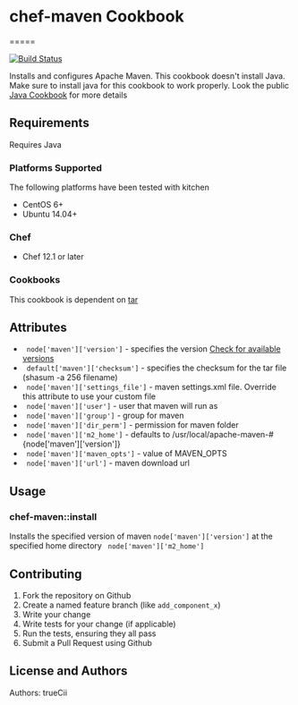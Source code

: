 # chef-maven Cookbook
=====

[![Build Status](https://travis-ci.org/trueCii/chef-maven.svg?branch=master)](https://travis-ci.org/trueCii/chef-maven)

Installs and configures Apache Maven. This cookbook doesn't install Java. Make sure to install java for this cookbook to work properly. Look the public [Java Cookbook](https://supermarket.chef.io/cookbooks/java) for more details

## Requirements

Requires Java

### Platforms Supported

The following platforms have been tested with kitchen

- CentOS 6+
- Ubuntu 14.04+

### Chef

- Chef 12.1 or later

### Cookbooks

This cookbook is dependent on [tar](https://supermarket.chef.io/cookbooks/tar)

## Attributes

- ` node['maven']['version']` - specifies the version [Check for available versions](https://maven.apache.org/download.cgi)
- ` default['maven']['checksum']` - specifies the checksum for the tar file (shasum -a 256 filename)
- ` node['maven']['settings_file']` - maven settings.xml file. Override this attribute to use your custom file
- ` node['maven']['user']` - user that maven will run as
- ` node['maven']['group']` - group for maven
- ` node['maven']['dir_perm']` - permission for maven folder
- ` node['maven']['m2_home']` - defaults to /usr/local/apache-maven-#{node['maven']['version']}
- ` node['maven']['maven_opts']` - value of MAVEN_OPTS
- ` node['maven']['url']` - maven download url

## Usage

### chef-maven::install

Installs the specified version of maven `node['maven']['version']` at the specified home directory ` node['maven']['m2_home']`

## Contributing

1. Fork the repository on Github
2. Create a named feature branch (like `add_component_x`)
3. Write your change
4. Write tests for your change (if applicable)
5. Run the tests, ensuring they all pass
6. Submit a Pull Request using Github

## License and Authors

Authors: trueCii
